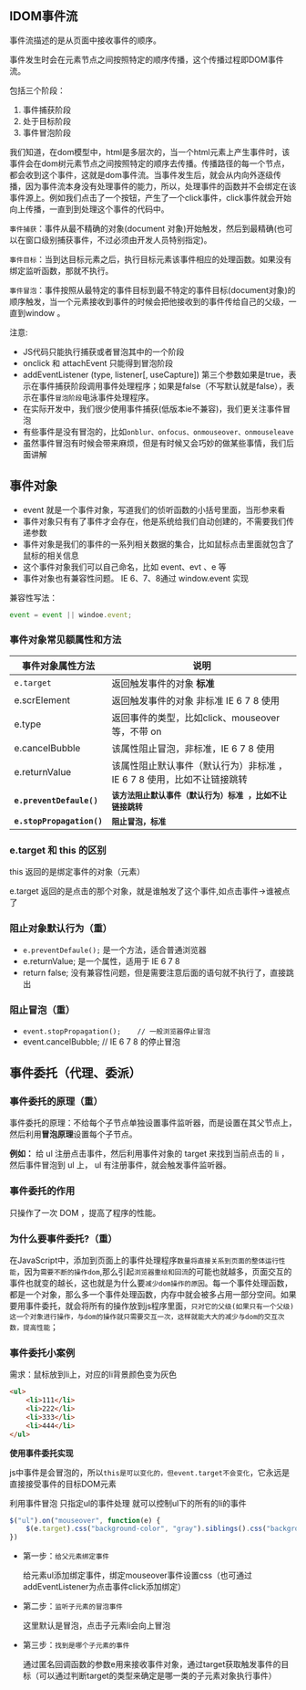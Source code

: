## lDOM事件流

事件流描述的是从页面中接收事件的顺序。

事件发生时会在元素节点之间按照特定的顺序传播，这个传播过程即DOM事件流。

包括三个阶段：

1. 事件捕获阶段
2. 处于目标阶段
3. 事件冒泡阶段

我们知道，在dom模型中，html是多层次的，当一个html元素上产生事件时，该事件会在dom树元素节点之间按照特定的顺序去传播。传播路径的每一个节点，都会收到这个事件，这就是dom事件流。当事件发生后，就会从内向外逐级传播，因为事件流本身没有处理事件的能力，所以，处理事件的函数并不会绑定在该事件源上。例如我们点击了一个按钮，产生了一个click事件，click事件就会开始向上传播，一直到到处理这个事件的代码中。

`事件捕获`：事件从最不精确的对象(document 对象)开始触发，然后到最精确(也可以在窗口级别捕获事件，不过必须由开发人员特别指定)。

`事件目标`：当到达目标元素之后，执行目标元素该事件相应的处理函数。如果没有绑定监听函数，那就不执行。 

`事件冒泡`：事件按照从最特定的事件目标到最不特定的事件目标(document对象)的顺序触发，当一个元素接收到事件的时候会把他接收到的事件传给自己的父级，一直到window 。

注意:

- JS代码只能执行捕获或者冒泡其中的一个阶段
- onclick 和 attachEvent 只能得到冒泡阶段
- addEventListener (type, listener[, useCapture]) 第三个参数如果是true，表示在事件捕获阶段调用事件处理程序；如果是false（不写默认就是false），表示在事件`冒泡阶段`电泳事件处理程序。
- 在实际开发中，我们很少使用事件捕获(低版本ie不兼容)，我们更关注事件冒泡
- 有些事件是没有冒泡的，比如`onblur、onfocus、onmouseover、onmouseleave`
- 虽然事件冒泡有时候会带来麻烦，但是有时候又会巧妙的做某些事情，我们后面讲解

## 事件对象

- event 就是一个事件对象，写道我们的侦听函数的小括号里面，当形参来看
- 事件对象只有有了事件才会存在，他是系统给我们自动创建的，不需要我们传递参数
- 事件对象是我们的事件的一系列相关数据的集合，比如鼠标点击里面就包含了鼠标的相关信息
- 这个事件对象我们可以自己命名，比如 event、evt 、e 等
- 事件对象也有兼容性问题。 IE 6、7、8通过 window.event 实现

兼容性写法：

```js
event = event || windoe.event;
```

### 事件对象常见额属性和方法

| 事件对象属性方法          | 说明                                                         |
| ------------------------- | ------------------------------------------------------------ |
| `e.target`                | 返回触发事件的对象  **标准**                                 |
| e.scrElement              | 返回触发事件的对象  非标准 IE 6  7 8 使用                    |
| e.type                    | 返回事件的类型，比如click、mouseover等，不带 on              |
| e.cancelBubble            | 该属性阻止冒泡，非标准，IE 6 7 8 使用                        |
| e.returnValue             | 该属性阻止默认事件（默认行为）非标准 ，IE 6 7 8 使用，比如不让链接跳转 |
| **`e.preventDefaule() `** | **`该方法阻止默认事件（默认行为）标准 ，比如不让链接跳转`**  |
| **`e.stopPropagation()`** | **`阻止冒泡，标准  `**                                       |



### e.target 和 this 的区别

this 返回的是绑定事件的对象（元素）

e.target 返回的是点击的那个对象，就是谁触发了这个事件,如点击事件->谁被点了

### 阻止对象默认行为（重）

- `e.preventDefaule();`
  是一个方法，适合普通浏览器
- e.returnValue; 是一个属性，适用于 IE 6 7 8
- return false;
  没有兼容性问题，但是需要注意后面的语句就不执行了，直接跳出

### 阻止冒泡（重）

- `event.stopPropagation();    // 一般浏览器停止冒泡`
- event.cancelBubble;         // IE 6 7 8 的停止冒泡



## 事件委托（代理、委派）

### 事件委托的原理（重）

事件委托的原理：不给每个子节点单独设置事件监听器，而是设置在其父节点上，然后利用**冒泡原理**设置每个子节点。

**例如：** 给 ul 注册点击事件，然后利用事件对象的 target 来找到当前点击的 li ，然后事件冒泡到 ul 上， ul 有注册事件，就会触发事件监听器。

### 事件委托的作用

只操作了一次 DOM ，提高了程序的性能。

### 为什么要事件委托?（重）

在JavaScript中，添加到页面上的事件处理程序`数量将直接关系到页面的整体运行性能`，因为`需要不断的操作dom`,那么引起`浏览器重绘和回流`的可能也就越多，页面交互的事件也就变的越长，这也就是为什么要`减少dom操作的原因`。每一个事件处理函数，都是一个对象，那么多一个事件处理函数，内存中就会被多占用一部分空间。如果要用事件委托，就会将所有的操作放到js程序里面，`只对它的父级(如果只有一个父级)这一个对象进行操作，与dom的操作就只需要交互一次，这样就能大大的减少与dom的交互次数，提高性能`；



### **事件委托小案例**

需求：鼠标放到li上，对应的li背景颜色变为灰色

```html
<ul>
    <li>111</li>
    <li>222</li>
    <li>333</li>
    <li>444</li>
</ul>
```

**使用事件委托实现**

js中事件是会冒泡的，所以`this是可以变化的，但event.target不会变化`，它永远是直接接受事件的目标DOM元素

利用事件冒泡 只指定ul的事件处理 就可以控制ul下的所有的li的事件

```js
$("ul").on("mouseover", function(e) {
    $(e.target).css("background-color", "gray").siblings().css("background-color", "white");
})
```

- 第一步：`给父元素绑定事件`

  给元素ul添加绑定事件，绑定mouseover事件设置css（也可通过addEventListener为点击事件click添加绑定）
- 第二步：`监听子元素的冒泡事件`

  这里默认是冒泡，点击子元素li会向上冒泡

- 第三步：`找到是哪个子元素的事件`

  通过匿名回调函数的参数e用来接收事件对象，通过target获取触发事件的目标（可以通过判断target的类型来确定是哪一类的子元素对象执行事件）